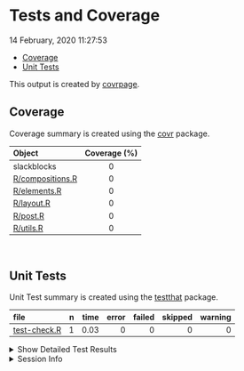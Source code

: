Tests and Coverage
================
14 February, 2020 11:27:53

  - [Coverage](#coverage)
  - [Unit Tests](#unit-tests)

This output is created by
[covrpage](https://github.com/metrumresearchgroup/covrpage).

## Coverage

Coverage summary is created using the
[covr](https://github.com/r-lib/covr) package.

| Object                                  | Coverage (%) |
| :-------------------------------------- | :----------: |
| slackblocks                             |      0       |
| [R/compositions.R](../R/compositions.R) |      0       |
| [R/elements.R](../R/elements.R)         |      0       |
| [R/layout.R](../R/layout.R)             |      0       |
| [R/post.R](../R/post.R)                 |      0       |
| [R/utils.R](../R/utils.R)               |      0       |

<br>

## Unit Tests

Unit Test summary is created using the
[testthat](https://github.com/r-lib/testthat) package.

| file                                  | n | time | error | failed | skipped | warning |
| :------------------------------------ | -: | ---: | ----: | -----: | ------: | ------: |
| [test-check.R](testthat/test-check.R) | 1 | 0.03 |     0 |      0 |       0 |       0 |

<details closed>

<summary> Show Detailed Test Results </summary>

| file                                     | context | test                 | status | n | time |
| :--------------------------------------- | :------ | :------------------- | :----- | -: | ---: |
| [test-check.R](testthat/test-check.R#L2) | check   | multiplication works | PASS   | 1 | 0.03 |

</details>

<details>

<summary> Session Info </summary>

| Field    | Value                               |                                                                                                                                                                                                                                                                     |
| :------- | :---------------------------------- | ------------------------------------------------------------------------------------------------------------------------------------------------------------------------------------------------------------------------------------------------------------------- |
| Version  | R version 3.6.2 (2019-12-12)        |                                                                                                                                                                                                                                                                     |
| Platform | x86\_64-apple-darwin15.6.0 (64-bit) | <a href="https://github.com/yonicd/slackblocks/commit/f0213949f6c935959e4848664a100aafaa23c32c/checks" target="_blank"><span title="Built on Github Actions">![](https://github.com/metrumresearchgroup/covrpage/blob/actions/inst/logo/gh.png?raw=true)</span></a> |
| Running  | macOS Catalina 10.15.3              |                                                                                                                                                                                                                                                                     |
| Language | en\_US                              |                                                                                                                                                                                                                                                                     |
| Timezone | UTC                                 |                                                                                                                                                                                                                                                                     |

| Package  | Version |
| :------- | :------ |
| testthat | 2.3.1   |
| covr     | 3.4.0   |
| covrpage | 0.0.71  |

</details>

<!--- Final Status : pass --->
